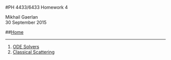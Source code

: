 <script type="text/javascript" src="http://latex.codecogs.com/latexit.js"></script>
<script type="text/javascript">
LatexIT.add('p',true);
</script>
#PH 4433/6433 Homework 4

Mikhail Gaerlan  
30 September 2015

##[Home](hw4.html)

---

1. [ODE Solvers](1/hw4-1.html)
2. [Classical Scattering](2/hw4-2.html)
